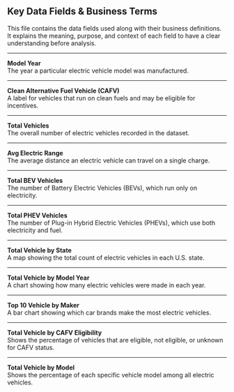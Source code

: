 ## Key Data Fields & Business Terms

This file contains the data fields used along with their business definitions. It explains the meaning, purpose, and context of each field to have a clear understanding before analysis.

---

**Model Year**  
  The year a particular electric vehicle model was manufactured.

---

**Clean Alternative Fuel Vehicle (CAFV)**  
  A label for vehicles that run on clean fuels and may be eligible for incentives.

---

**Total Vehicles**  
  The overall number of electric vehicles recorded in the dataset.

---

**Avg Electric Range**  
  The average distance an electric vehicle can travel on a single charge.

---

**Total BEV Vehicles**  
  The number of Battery Electric Vehicles (BEVs), which run only on electricity.

---

**Total PHEV Vehicles**  
  The number of Plug-in Hybrid Electric Vehicles (PHEVs), which use both electricity and fuel.

---

**Total Vehicle by State**  
  A map showing the total count of electric vehicles in each U.S. state.

---

**Total Vehicle by Model Year**  
  A chart showing how many electric vehicles were made in each year.

---

**Top 10 Vehicle by Maker**  
  A bar chart showing which car brands make the most electric vehicles.

---

**Total Vehicle by CAFV Eligibility**  
  Shows the percentage of vehicles that are eligible, not eligible, or unknown for CAFV status.

---

**Total Vehicle by Model**  
  Shows the percentage of each specific vehicle model among all electric vehicles.

